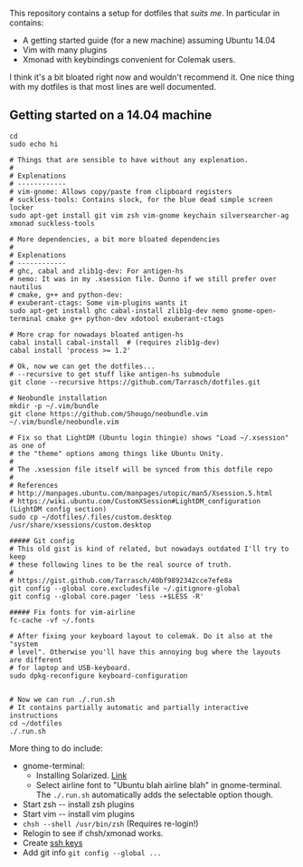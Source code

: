 This repository contains a setup for dotfiles that *suits me*. In particular in contains:

 * A getting started guide (for a new machine) assuming Ubuntu 14.04
 * Vim with many plugins
 * Xmonad with keybindings convenient for Colemak users.

I think it's a bit bloated right now and wouldn't recommend it. One nice thing
with my dotfiles is that most lines are well documented.

## Getting started on a 14.04 machine

```{bash}
cd
sudo echo hi

# Things that are sensible to have without any explenation.
#
# Explenations
# ------------
# vim-gnome: Allows copy/paste from clipboard registers
# suckless-tools: Contains slock, for the blue dead simple screen locker
sudo apt-get install git vim zsh vim-gnome keychain silversearcher-ag xmonad suckless-tools

# More dependencies, a bit more bloated dependencies
#
# Explenations
# ------------
# ghc, cabal and zlib1g-dev: For antigen-hs
# nemo: It was in my .xsession file. Dunno if we still prefer over nautilus
# cmake, g++ and python-dev:
# exuberant-ctags: Some vim-plugins wants it
sudo apt-get install ghc cabal-install zlib1g-dev nemo gnome-open-terminal cmake g++ python-dev xdotool exuberant-ctags

# More crap for nowadays bloated antigen-hs
cabal install cabal-install  # (requires zlib1g-dev)
cabal install 'process >= 1.2'

# Ok, now we can get the dotfiles...
# --recursive to get stuff like antigen-hs submodule
git clone --recursive https://github.com/Tarrasch/dotfiles.git

# Neobundle installation
mkdir -p ~/.vim/bundle
git clone https://github.com/Shougo/neobundle.vim ~/.vim/bundle/neobundle.vim

# Fix so that LightDM (Ubuntu login thingie) shows "Load ~/.xsession" as one of
# the "theme" options among things like Ubuntu Unity.
#
# The .xsession file itself will be synced from this dotfile repo
#
# References
# http://manpages.ubuntu.com/manpages/utopic/man5/Xsession.5.html
# https://wiki.ubuntu.com/CustomXSession#LightDM_configuration (LightDM config section)
sudo cp ~/dotfiles/.files/custom.desktop /usr/share/xsessions/custom.desktop

##### Git config
# This old gist is kind of related, but nowadays outdated I'll try to keep
# these following lines to be the real source of truth.
#
# https://gist.github.com/Tarrasch/40bf9892342cce7efe8a
git config --global core.excludesfile ~/.gitignore-global
git config --global core.pager 'less -+$LESS -R'

##### Fix fonts for vim-airline
fc-cache -vf ~/.fonts

# After fixing your keyboard layout to colemak. Do it also at the "system
# level". Otherwise you'll have this annoying bug where the layouts are different
# for laptop and USB-keyboard.
sudo dpkg-reconfigure keyboard-configuration


# Now we can run ./.run.sh
# It contains partially automatic and partially interactive instructions
cd ~/dotfiles
./.run.sh
```

More thing to do include:

  * gnome-terminal:
    * Installing Solarized. [Link](https://github.com/Anthony25/gnome-terminal-colors-solarized)
    * Select airline font to "Ubuntu blah airline blah" in gnome-terminal. The
      `./.run.sh` automatically adds the selectable option though.
  * Start zsh -- install zsh plugins
  * Start vim -- install vim plugins
  * `chsh --shell /usr/bin/zsh` (Requires re-login!)
  * Relogin to see if chsh/xmonad works.
  * Create [ssh keys](https://help.github.com/articles/generating-ssh-keys/#platform-linux)
  * Add git info `git config --global ...`
